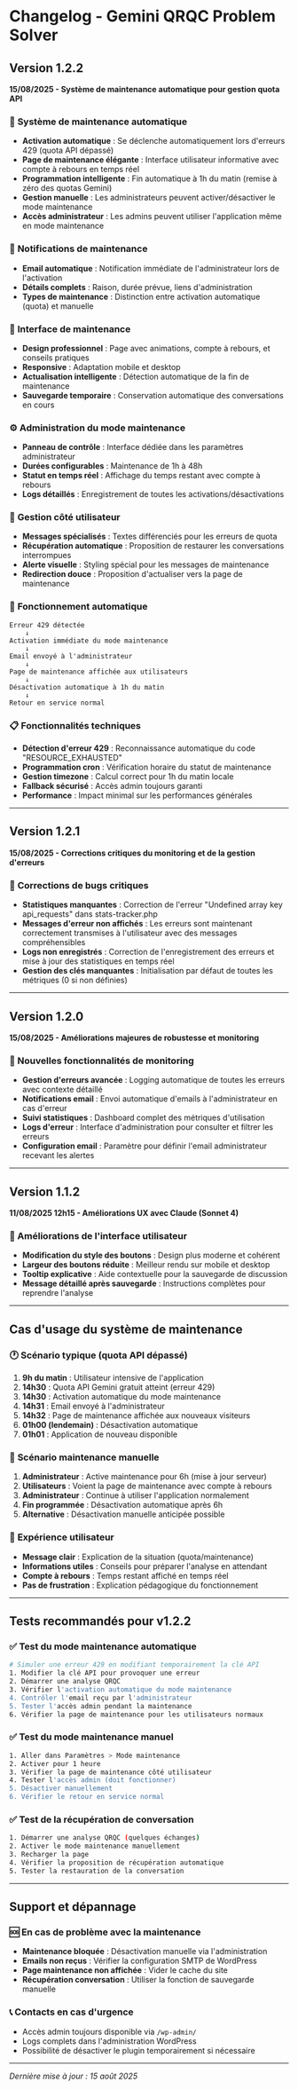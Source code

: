 # Changelog - Gemini QRQC Problem Solver

## Version 1.2.2
**15/08/2025 - Système de maintenance automatique pour gestion quota API**

### 🔧 **Système de maintenance automatique**
- **Activation automatique** : Se déclenche automatiquement lors d'erreurs 429 (quota API dépassé)
- **Page de maintenance élégante** : Interface utilisateur informative avec compte à rebours en temps réel
- **Programmation intelligente** : Fin automatique à 1h du matin (remise à zéro des quotas Gemini)
- **Gestion manuelle** : Les administrateurs peuvent activer/désactiver le mode maintenance
- **Accès administrateur** : Les admins peuvent utiliser l'application même en mode maintenance

### 📧 **Notifications de maintenance**
- **Email automatique** : Notification immédiate de l'administrateur lors de l'activation
- **Détails complets** : Raison, durée prévue, liens d'administration
- **Types de maintenance** : Distinction entre activation automatique (quota) et manuelle

### 🎨 **Interface de maintenance**
- **Design professionnel** : Page avec animations, compte à rebours, et conseils pratiques
- **Responsive** : Adaptation mobile et desktop
- **Actualisation intelligente** : Détection automatique de la fin de maintenance
- **Sauvegarde temporaire** : Conservation automatique des conversations en cours

### ⚙️ **Administration du mode maintenance**
- **Panneau de contrôle** : Interface dédiée dans les paramètres administrateur
- **Durées configurables** : Maintenance de 1h à 48h
- **Statut en temps réel** : Affichage du temps restant avec compte à rebours
- **Logs détaillés** : Enregistrement de toutes les activations/désactivations

### 🤖 **Gestion côté utilisateur**
- **Messages spécialisés** : Textes différenciés pour les erreurs de quota
- **Récupération automatique** : Proposition de restaurer les conversations interrompues
- **Alerte visuelle** : Styling spécial pour les messages de maintenance
- **Redirection douce** : Proposition d'actualiser vers la page de maintenance

### 🔄 **Fonctionnement automatique**
```
Erreur 429 détectée 
    ↓
Activation immédiate du mode maintenance
    ↓  
Email envoyé à l'administrateur
    ↓
Page de maintenance affichée aux utilisateurs
    ↓
Désactivation automatique à 1h du matin
    ↓
Retour en service normal
```

### 📋 **Fonctionnalités techniques**
- **Détection d'erreur 429** : Reconnaissance automatique du code "RESOURCE_EXHAUSTED"
- **Programmation cron** : Vérification horaire du statut de maintenance
- **Gestion timezone** : Calcul correct pour 1h du matin locale
- **Fallback sécurisé** : Accès admin toujours garanti
- **Performance** : Impact minimal sur les performances générales

---

## Version 1.2.1
**15/08/2025 - Corrections critiques du monitoring et de la gestion d'erreurs**

### 🐛 **Corrections de bugs critiques**
- **Statistiques manquantes** : Correction de l'erreur "Undefined array key api_requests" dans stats-tracker.php
- **Messages d'erreur non affichés** : Les erreurs sont maintenant correctement transmises à l'utilisateur avec des messages compréhensibles
- **Logs non enregistrés** : Correction de l'enregistrement des erreurs et mise à jour des statistiques en temps réel
- **Gestion des clés manquantes** : Initialisation par défaut de toutes les métriques (0 si non définies)

---

## Version 1.2.0
**15/08/2025 - Améliorations majeures de robustesse et monitoring**

### 🚨 Nouvelles fonctionnalités de monitoring
- **Gestion d'erreurs avancée** : Logging automatique de toutes les erreurs avec contexte détaillé
- **Notifications email** : Envoi automatique d'emails à l'administrateur en cas d'erreur
- **Suivi statistiques** : Dashboard complet des métriques d'utilisation
- **Logs d'erreur** : Interface d'administration pour consulter et filtrer les erreurs
- **Configuration email** : Paramètre pour définir l'email administrateur recevant les alertes

---

## Version 1.1.2
**11/08/2025 12h15 - Améliorations UX avec Claude (Sonnet 4)**

### 🎨 Améliorations de l'interface utilisateur
- **Modification du style des boutons** : Design plus moderne et cohérent
- **Largeur des boutons réduite** : Meilleur rendu sur mobile et desktop
- **Tooltip explicative** : Aide contextuelle pour la sauvegarde de discussion
- **Message détaillé après sauvegarde** : Instructions complètes pour reprendre l'analyse

---

## Cas d'usage du système de maintenance

### 🕐 **Scénario typique (quota API dépassé)**
1. **9h du matin** : Utilisateur intensive de l'application
2. **14h30** : Quota API Gemini gratuit atteint (erreur 429)
3. **14h30** : Activation automatique du mode maintenance
4. **14h31** : Email envoyé à l'administrateur
5. **14h32** : Page de maintenance affichée aux nouveaux visiteurs
6. **01h00 (lendemain)** : Désactivation automatique
7. **01h01** : Application de nouveau disponible

### 🔧 **Scénario maintenance manuelle**
1. **Administrateur** : Active maintenance pour 6h (mise à jour serveur)
2. **Utilisateurs** : Voient la page de maintenance avec compte à rebours
3. **Administrateur** : Continue à utiliser l'application normalement
4. **Fin programmée** : Désactivation automatique après 6h
5. **Alternative** : Désactivation manuelle anticipée possible

### 📱 **Expérience utilisateur**
- **Message clair** : Explication de la situation (quota/maintenance)
- **Informations utiles** : Conseils pour préparer l'analyse en attendant
- **Compte à rebours** : Temps restant affiché en temps réel
- **Pas de frustration** : Explication pédagogique du fonctionnement

---

## Tests recommandés pour v1.2.2

### ✅ **Test du mode maintenance automatique**
```bash
# Simuler une erreur 429 en modifiant temporairement la clé API
1. Modifier la clé API pour provoquer une erreur
2. Démarrer une analyse QRQC
3. Vérifier l'activation automatique du mode maintenance
4. Contrôler l'email reçu par l'administrateur
5. Tester l'accès admin pendant la maintenance
6. Vérifier la page de maintenance pour les utilisateurs normaux
```

### ✅ **Test du mode maintenance manuel**
```bash
1. Aller dans Paramètres > Mode maintenance
2. Activer pour 1 heure
3. Vérifier la page de maintenance côté utilisateur
4. Tester l'accès admin (doit fonctionner)
5. Désactiver manuellement
6. Vérifier le retour en service normal
```

### ✅ **Test de la récupération de conversation**
```bash
1. Démarrer une analyse QRQC (quelques échanges)
2. Activer le mode maintenance manuellement
3. Recharger la page
4. Vérifier la proposition de récupération automatique
5. Tester la restauration de la conversation
```

---

## Support et dépannage

### 🆘 **En cas de problème avec la maintenance**
- **Maintenance bloquée** : Désactivation manuelle via l'administration
- **Emails non reçus** : Vérifier la configuration SMTP de WordPress
- **Page maintenance non affichée** : Vider le cache du site
- **Récupération conversation** : Utiliser la fonction de sauvegarde manuelle

### 📞 **Contacts en cas d'urgence**
- Accès admin toujours disponible via `/wp-admin/`
- Logs complets dans l'administration WordPress
- Possibilité de désactiver le plugin temporairement si nécessaire

---

*Dernière mise à jour : 15 août 2025*